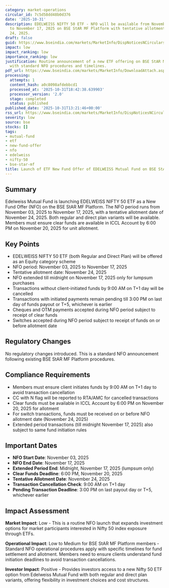 ```yaml
---
category: market-operations
circular_id: 7c5d58dd48b0d376
date: '2025-10-31'
description: EDELWEISS NIFTY 50 ETF - NFO will be available from November 03, 2025
  to November 17, 2025 on BSE StAR MF Platform with tentative allotment on November
  24, 2025.
draft: false
guid: https://www.bseindia.com/markets/MarketInfo/DispNoticesNCirculars.aspx?Noticeid={FDB39B95-0407-4CAA-9D0A-75080597B7FA}&noticeno=20251031-44&dt=10/31/2025&icount=44&totcount=66&flag=0
impact: low
impact_ranking: low
importance_ranking: low
justification: Routine announcement of a new ETF offering on BSE StAR MF platform
  with standard NFO procedures and timelines.
pdf_url: https://www.bseindia.com/markets/MarketInfo/DownloadAttach.aspx?id=20251031-44&attachedId=
processing:
  attempts: 1
  content_hash: a0c8098afdebbcd1
  processed_at: '2025-10-31T18:42:38.639903'
  processor_version: '2.0'
  stage: completed
  status: published
published_date: '2025-10-31T13:21:46+00:00'
rss_url: https://www.bseindia.com/markets/MarketInfo/DispNoticesNCirculars.aspx?Noticeid={FDB39B95-0407-4CAA-9D0A-75080597B7FA}&noticeno=20251031-44&dt=10/31/2025&icount=44&totcount=66&flag=0
severity: low
source: bse
stocks: []
tags:
- mutual-fund
- etf
- new-fund-offer
- nfo
- edelweiss
- nifty-50
- bse-star-mf
title: Launch of ETF New Fund Offer of EDELWEISS Mutual Fund on BSE StAR MF Platform
---
```


## Summary

Edelweiss Mutual Fund is launching EDELWEISS NIFTY 50 ETF as a New Fund Offer (NFO) on the BSE StAR MF Platform. The NFO period runs from November 03, 2025 to November 17, 2025, with a tentative allotment date of November 24, 2025. Both regular and direct plan variants will be available. Members must ensure clear funds are available in ICCL Account by 6:00 PM on November 20, 2025 for unit allotment.

## Key Points

- EDELWEISS NIFTY 50 ETF (both Regular and Direct Plan) will be offered as an Equity category scheme
- NFO period: November 03, 2025 to November 17, 2025
- Tentative allotment date: November 24, 2025
- NFO extended till midnight on November 17, 2025 only for lumpsum purchases
- Transactions without client-initiated funds by 9:00 AM on T+1 day will be cancelled
- Transactions with initiated payments remain pending till 3:00 PM on last day of funds payout or T+5, whichever is earlier
- Cheques and OTM payments accepted during NFO period subject to receipt of clear funds
- Switches accepted during NFO period subject to receipt of funds on or before allotment date

## Regulatory Changes

No regulatory changes introduced. This is a standard NFO announcement following existing BSE StAR MF Platform procedures.

## Compliance Requirements

- Members must ensure client initiates funds by 9:00 AM on T+1 day to avoid transaction cancellation
- CC with N flag will be reported to RTA/AMC for cancelled transactions
- Clear funds must be available in ICCL Account by 6:00 PM on November 20, 2025 for allotment
- For switch transactions, funds must be received on or before NFO allotment date (November 24, 2025)
- Extended period transactions (till midnight November 17, 2025) also subject to same fund initiation rules

## Important Dates

- **NFO Start Date**: November 03, 2025
- **NFO End Date**: November 17, 2025
- **Extended Period End**: Midnight, November 17, 2025 (lumpsum only)
- **Clear Funds Deadline**: 6:00 PM, November 20, 2025
- **Tentative Allotment Date**: November 24, 2025
- **Transaction Cancellation Check**: 9:00 AM on T+1 day
- **Pending Transaction Deadline**: 3:00 PM on last payout day or T+5, whichever earlier

## Impact Assessment

**Market Impact**: Low - This is a routine NFO launch that expands investment options for market participants interested in Nifty 50 index exposure through ETFs.

**Operational Impact**: Low to Medium for BSE StAR MF Platform members - Standard NFO operational procedures apply with specific timelines for fund settlement and allotment. Members need to ensure clients understand fund initiation deadlines to avoid transaction cancellations.

**Investor Impact**: Positive - Provides investors access to a new Nifty 50 ETF option from Edelweiss Mutual Fund with both regular and direct plan variants, offering flexibility in investment choices and cost structures.